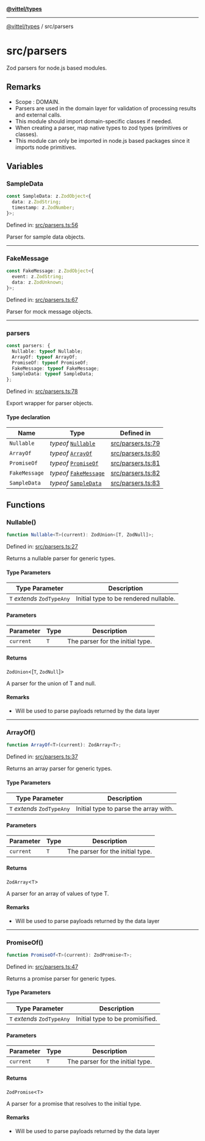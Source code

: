 [**@vittel/types**](../README.md)

***

[@vittel/types](../README.md) / src/parsers

# src/parsers

Zod parsers for node.js based modules.

## Remarks

- Scope : DOMAIN.
- Parsers are used in the domain layer for validation of processing results and external calls.
- This module should import domain-specific classes if needed.
- When creating a parser, map native types to zod types (primitives or classes).
- This module can only be imported in node.js based packages since it imports node primitives.

## Variables

### SampleData

```ts
const SampleData: z.ZodObject<{
  data: z.ZodString;
  timestamp: z.ZodNumber;
}>;
```

Defined in: [src/parsers.ts:56](https://github.com/mulekick/vittel/blob/fd6f7ece7df6639cbc3c099ded62d635ce6ae274/packages/types/src/parsers.ts#L56)

Parser for sample data objects.

***

### FakeMessage

```ts
const FakeMessage: z.ZodObject<{
  event: z.ZodString;
  data: z.ZodUnknown;
}>;
```

Defined in: [src/parsers.ts:67](https://github.com/mulekick/vittel/blob/fd6f7ece7df6639cbc3c099ded62d635ce6ae274/packages/types/src/parsers.ts#L67)

Parser for mock message objects.

***

### parsers

```ts
const parsers: {
  Nullable: typeof Nullable;
  ArrayOf: typeof ArrayOf;
  PromiseOf: typeof PromiseOf;
  FakeMessage: typeof FakeMessage;
  SampleData: typeof SampleData;
};
```

Defined in: [src/parsers.ts:78](https://github.com/mulekick/vittel/blob/fd6f7ece7df6639cbc3c099ded62d635ce6ae274/packages/types/src/parsers.ts#L78)

Export wrapper for parser objects.

#### Type declaration

| Name | Type | Defined in |
| ------ | ------ | ------ |
| <a id="nullable-3"></a> `Nullable` | *typeof* [`Nullable`](#nullable) | [src/parsers.ts:79](https://github.com/mulekick/vittel/blob/fd6f7ece7df6639cbc3c099ded62d635ce6ae274/packages/types/src/parsers.ts#L79) |
| <a id="arrayof-3"></a> `ArrayOf` | *typeof* [`ArrayOf`](#arrayof) | [src/parsers.ts:80](https://github.com/mulekick/vittel/blob/fd6f7ece7df6639cbc3c099ded62d635ce6ae274/packages/types/src/parsers.ts#L80) |
| <a id="promiseof-3"></a> `PromiseOf` | *typeof* [`PromiseOf`](#promiseof) | [src/parsers.ts:81](https://github.com/mulekick/vittel/blob/fd6f7ece7df6639cbc3c099ded62d635ce6ae274/packages/types/src/parsers.ts#L81) |
| <a id="fakemessage-1"></a> `FakeMessage` | *typeof* [`FakeMessage`](#fakemessage) | [src/parsers.ts:82](https://github.com/mulekick/vittel/blob/fd6f7ece7df6639cbc3c099ded62d635ce6ae274/packages/types/src/parsers.ts#L82) |
| <a id="sampledata-1"></a> `SampleData` | *typeof* [`SampleData`](#sampledata) | [src/parsers.ts:83](https://github.com/mulekick/vittel/blob/fd6f7ece7df6639cbc3c099ded62d635ce6ae274/packages/types/src/parsers.ts#L83) |

## Functions

### Nullable()

```ts
function Nullable<T>(current): ZodUnion<[T, ZodNull]>;
```

Defined in: [src/parsers.ts:27](https://github.com/mulekick/vittel/blob/fd6f7ece7df6639cbc3c099ded62d635ce6ae274/packages/types/src/parsers.ts#L27)

Returns a nullable parser for generic types.

#### Type Parameters

| Type Parameter | Description |
| ------ | ------ |
| `T` *extends* `ZodTypeAny` | Initial type to be rendered nullable. |

#### Parameters

| Parameter | Type | Description |
| ------ | ------ | ------ |
| `current` | `T` | The parser for the initial type. |

#### Returns

`ZodUnion`\<\[`T`, `ZodNull`\]\>

A parser for the union of T and null.

#### Remarks

- Will be used to parse payloads returned by the data layer

***

### ArrayOf()

```ts
function ArrayOf<T>(current): ZodArray<T>;
```

Defined in: [src/parsers.ts:37](https://github.com/mulekick/vittel/blob/fd6f7ece7df6639cbc3c099ded62d635ce6ae274/packages/types/src/parsers.ts#L37)

Returns an array parser for generic types.

#### Type Parameters

| Type Parameter | Description |
| ------ | ------ |
| `T` *extends* `ZodTypeAny` | Initial type to parse the array with. |

#### Parameters

| Parameter | Type | Description |
| ------ | ------ | ------ |
| `current` | `T` | The parser for the initial type. |

#### Returns

`ZodArray`\<`T`\>

A parser for an array of values of type T.

#### Remarks

- Will be used to parse payloads returned by the data layer

***

### PromiseOf()

```ts
function PromiseOf<T>(current): ZodPromise<T>;
```

Defined in: [src/parsers.ts:47](https://github.com/mulekick/vittel/blob/fd6f7ece7df6639cbc3c099ded62d635ce6ae274/packages/types/src/parsers.ts#L47)

Returns a promise parser for generic types.

#### Type Parameters

| Type Parameter | Description |
| ------ | ------ |
| `T` *extends* `ZodTypeAny` | Initial type to be promisified. |

#### Parameters

| Parameter | Type | Description |
| ------ | ------ | ------ |
| `current` | `T` | The parser for the initial type. |

#### Returns

`ZodPromise`\<`T`\>

A parser for a promise that resolves to the initial type.

#### Remarks

- Will be used to parse payloads returned by the data layer
